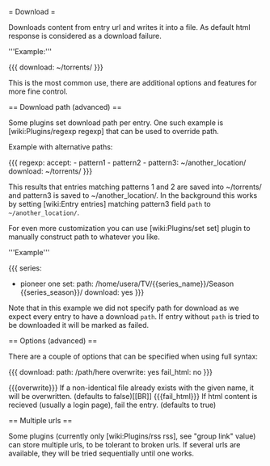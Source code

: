 = Download =

Downloads content from entry url and writes it into a file. As default html response is considered as a download failure.

'''Example:'''

{{{
download: ~/torrents/
}}}

This is the most common use, there are additional options and features for more fine control.

== Download path (advanced) ==

Some plugins set download path per entry.
One such example is [wiki:Plugins/regexp regexp] that can be used to override path.

Example with alternative paths:

{{{
regexp:
  accept:
    - pattern1
    - pattern2
    - pattern3: ~/another_location/
download: ~/torrents/
}}}

This results that entries matching patterns 1 and 2 are saved into
~/torrents/ and pattern3 is saved to ~/another_location/. 
In the background this works by setting [wiki:Entry entries] matching pattern3 field `path` to `~/another_location/`.

For even more customization you can use [wiki:Plugins/set set] plugin to manually construct path to whatever you like.

'''Example'''

{{{
series:
  - pioneer one
set:
  path: /home/usera/TV/{{series_name}}/Season {{series_season}}/
download: yes
}}}

Note that in this example we did not specify path for download as we expect every entry to have a download `path`. If entry without `path` is tried to be downloaded it will be marked as failed.

== Options (advanced) ==

There are a couple of options that can be specified when using full syntax:

{{{
download:
  path: /path/here
  overwrite: yes
  fail_html: no
}}}

{{{overwrite}}} If a non-identical file already exists with the given name, it will be overwritten. (defaults to false)[[BR]]
{{{fail_html}}} If html content is recieved (usually a login page), fail the entry. (defaults to true) 

== Multiple urls ==

Some plugins (currently only [wiki:Plugins/rss rss], see "group link" value) can store multiple urls, to be tolerant to broken urls. If several urls are available, they will be tried sequentially until one works.
